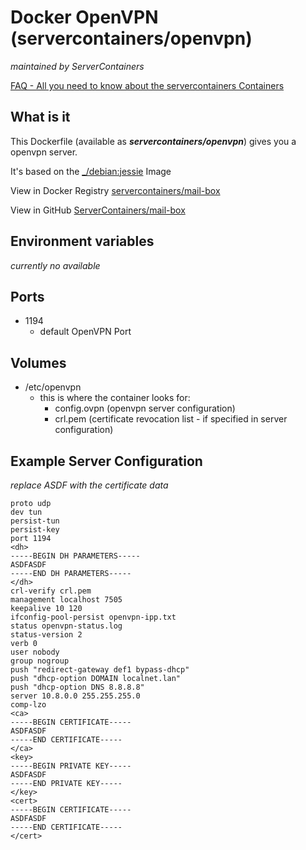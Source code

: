 # Docker OpenVPN (servercontainers/openvpn)
_maintained by ServerContainers_

[FAQ - All you need to know about the servercontainers Containers](https://marvin.im/docker-faq-all-you-need-to-know-about-the-marvambass-containers/)

## What is it

This Dockerfile (available as ___servercontainers/openvpn___) gives you a openvpn server.

It's based on the [_/debian:jessie](https://registry.hub.docker.com/_/debian/) Image

View in Docker Registry [servercontainers/mail-box](https://registry.hub.docker.com/u/servercontainers/openvpn/)

View in GitHub [ServerContainers/mail-box](https://github.com/ServerContainers/openvpn)

## Environment variables

_currently no available_

## Ports

- 1194
    - default OpenVPN Port

## Volumes

- /etc/openvpn
    - this is where the container looks for:
        - config.ovpn (openvpn server configuration)
        - crl.pem (certificate revocation list - if specified in server configuration)

## Example Server Configuration

_replace ASDF with the certificate data_

```
proto udp
dev tun
persist-tun
persist-key
port 1194
<dh>
-----BEGIN DH PARAMETERS-----
ASDFASDF
-----END DH PARAMETERS-----
</dh>
crl-verify crl.pem
management localhost 7505
keepalive 10 120
ifconfig-pool-persist openvpn-ipp.txt
status openvpn-status.log
status-version 2
verb 0
user nobody
group nogroup
push "redirect-gateway def1 bypass-dhcp"
push "dhcp-option DOMAIN localnet.lan"
push "dhcp-option DNS 8.8.8.8"
server 10.8.0.0 255.255.255.0
comp-lzo
<ca>
-----BEGIN CERTIFICATE-----
ASDFASDF
-----END CERTIFICATE-----
</ca>
<key>
-----BEGIN PRIVATE KEY-----
ASDFASDF
-----END PRIVATE KEY-----
</key>
<cert>
-----BEGIN CERTIFICATE-----
ASDFASDF
-----END CERTIFICATE-----
</cert>
```
